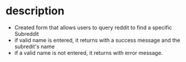 # description
  * Created form that allows users to query reddit to find a specific Subreddit
  * if valid name is entered, it returns with a success message and the subredit's name
  * if a valid name is not entered, it returns with error message. 
